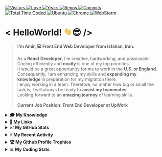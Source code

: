 <div>
  <a href="https://github.com/antonkomarev/github-profile-views-counter">
    <img alt="Visitors" title="Times my Page Visited" src="https://komarev.com/ghpvc/?username=Amir-Pourhadi&label=Visitors&color=blueviolet" />
  </a>
  <a href="https://github.com/chetanraj/awesome-github-badges">
    <img alt="Love" title="Always Coding with Love <3" src="https://img.shields.io/badge/Code_with-Love-red?logo=southwestairlines" />
  </a> 
  <a href="https://badges.pufler.dev">
    <img alt="Years" title="Years I am Coding" src="https://badges.pufler.dev/years/Amir-Pourhadi?color=orange&logo=dreamstime&logoColor=white" />
  </a>
  <a href="https://github.com/Amir-Pourhadi?tab=repositories">
    <img alt="Repos" title="My Repositories" src="https://badges.pufler.dev/repos/Amir-Pourhadi?color=success&logo=github" />
  </a>
  <a href="https://badges.pufler.dev">
    <img alt="Commits" title="My Commits" src="https://badges.pufler.dev/commits/monthly/Amir-Pourhadi?color=green&logo=hotjar&logoColor=white" />
  </a>
  <br>
  <a href="https://wakatime.com/AmirPourhadi">
    <img src="https://wakatime.com/badge/user/547ff532-32f5-41bf-aba6-cbc2785b8253.svg" alt="Total Time Coded" />
  </a>
  <a href="https://microsoft.com/software-download/windows11">
    <img alt="Ubuntu" title="Using Windows 11" src="https://img.shields.io/badge/Windows_11-004Fe1?logo=windows&logoColor=white" />
  </a>
  <a href="https://google.com/chrome" >
    <img alt="Chrome" title="My Browser" src="https://img.shields.io/badge/Google_Chrome-E62D2A?logo=GoogleChrome&logoColor=white" />
  </a>
  <a href="https://jetbrains.com/webstorm">
    <img alt="WebStorm" title="My Editor" src="https://img.shields.io/badge/WebStorm-2086D7?logo=WebStorm&logoColor=white" />
  </a>
</div>

<h1> < HelloWorld! <img src="./images/Wave.gif" width="27" alt="wave">😎 /> </h1>

> **I'm Amir, 💻 Front End Web Developer from Isfahan, Iran.**\
\
> As a **React Developer**, I'm creative, hardworking, and passionate.\
> Coding efficiently and **neatly** is one of my top priorities.\
> It would be a great opportunity for me to work in the **U.S. or England**.\
> Consequently, I am enhancing my skills and **expanding my knowledge** in preparation for my migration there.\
> I enjoy working in a team. Therefore, no matter how big or small the task is, I will always be ready to **assist my teammates**.\
> Looking forward to an **amazing journey** of learning skills.\
\
> **Current Job Position**: **Front End Developer at UpWork**

<details>
  <summary><b>🎓 My Knowledge</b></summary><br>

  <a href="https://linux.com">
    <img alt="Linux" title="Linux is a Family of Open-source Unix-like Operating Systems Based on the Linux Kernel" src="https://img.shields.io/badge/Linux-FCC624?style=flat-square&logo=linux&logoColor=black" />
  </a>
  <a href="https://edclub.com/typingclub">
    <img alt="Fast Typing" title="10 Finger Typing" src="https://img.shields.io/badge/Fas_Typing-important?style=flat-square&logo=speedtest&logoColor=white" />
  </a>
  <a href="https://prettier.io">
    <img alt="Prettier" title="Code Formatter" src="https://img.shields.io/badge/Prettier-F7B93E?style=flat-square&logo=prettier&logoColor=white" />
  </a>
  <a href="https://git-scm.com">
    <img alt="Git" title="Version Control System" src="https://img.shields.io/badge/Git-F05032?style=flat-square&logo=git&logoColor=white" />
  </a>
  <a href="https://github.com">
    <img alt="GitHub" title="Best Internet Hosting for VCS" src="https://img.shields.io/badge/Github-181717?style=flat-square&logo=GitHub&logoColor=white" />
  </a>
  <a href="https://gitlab.com">
    <img alt="GitLab" title="An Internet Hosting for VCS" src="https://img.shields.io/badge/GitLab-FCA121?style=flat-square&logo=gitlab" />
  </a>
  <a href="https://bitbucket.org/">
    <img alt="BitBucket" title="Simple Internet Hosting for VCS" src="https://img.shields.io/badge/Bitbucket-%230047B3?style=flat-square&logo=bitbucket&logoColor=white" />
  </a>
  <a href="https://azure.microsoft.com">
    <img alt="Azure" title="A Cloud Computing Platform" src="https://img.shields.io/badge/Azure-008AD7?style=flat-square&logo=microsoft-azure&logoColor=white" />
  </a>
  <br>
  <a href="https://developer.mozilla.org/en-US/docs/Web/HTML">
    <img alt="HTML" title="HyperText Markup Language" src="https://img.shields.io/badge/HTML-E34F26?style=flat-square&logo=html5&logoColor=white" />
  </a>
  <a href="https://developer.mozilla.org/en-US/docs/Web/CSS">
    <img alt="CSS" title="Cascading Style Sheets" src="https://img.shields.io/badge/CSS-1572B6?style=flat-square&logo=css3&logoColor=white" />
  </a>
  <a href="https://sass-lang.com">
    <img alt="Sass" title="A Preprocessor Scripting Language Interpreted Into Cascading Style Sheets" src="https://img.shields.io/badge/Sass-CC6699?style=flat-square&logo=sass&logoColor=white" />
  </a>
  <a href="https://getbootstrap.com">
    <img alt="Bootstrap" title="CSS Framework Directed at Responsive, Mobile-First Front-End Web Development" src="https://img.shields.io/badge/Bootstrap-563D7C?style=flat-square&logo=bootstrap&logoColor=white" />
  </a>
  <a href="https://developer.mozilla.org/en-US/docs/Web/JavaScript">
    <img alt="JS" title="A High-Level, Often Just-in-Time Compiled and Multi-Paradigm Programming Language" src="https://img.shields.io/badge/JavaScript-323330?style=flat-square&logo=javascript&logoColor=F7DF1E" />
  </a>
  <a href="https://typescriptlang.org">
    <img alt="TS" title="TypeScript is a strongly typed programming language that builds on JavaScript, giving you better tooling at any scale." src="https://img.shields.io/badge/TypeScript-007ACC?style=flat-square&logo=typescript&logoColor=white" />
  </a>
  <a href="https://jquery.com">
    <img alt="Jquery" title="A JS Library Designed to Simplify HTML DOM Tree Traversal and Manipulation, Event Handling, CSS Animation and Ajax" src="https://img.shields.io/badge/jQuery-0769AD?style=flat-square&logo=jquery&logoColor=white" />
  </a>
  <a href="https://cypress.io">
    <img alt="Cypress" title="A Frontend Test Automation Tool for Regression Testing of Web Applications" src="https://img.shields.io/badge/Cypress-171717?style=flat-square&logo=cypress&logoColor=white" />
  </a>
  <br>
  <a href="https://reactjs.org">
    <img alt="React" title="A Front-End JS Library for Building User Interfaces or UI Components" src="https://img.shields.io/badge/React-45b8d8?style=flat-square&logo=react&logoColor=white" />
  </a>
  <a href="https://redux.js.org">
    <img alt="Redux" title="A JS Library for Managing and Centralizing Application State" src="https://img.shields.io/badge/Redux-593D88?style=flat-square&logo=redux&logoColor=white" />
  </a>
  <a href="https://npmjs.com">
    <img alt="NPM" title="A Package Manager for JS" src="https://img.shields.io/badge/NPM-CB0000?style=flat-square&logo=npm&logoColor=white" />
  </a>
  <a href="https://reactrouter.com">
    <img alt="React Router" title="A Library to Implement Dynamic Routing in Web Apps" src="https://img.shields.io/badge/React_Router-F44250?style=flat-square&logo=react-router&logoColor=white" />
  </a>
  <a href="https://tanstack.com/query">
    <img alt="React Query" title="A powerful library developed by TanStack that simplifies data fetching and state management in React applications." src="https://img.shields.io/badge/React_Query-FF4154?style=flat-square&logo=react-query&logoColor=white" />
  </a>
  <a href="https://styled-components.com">
    <img alt="Styled-Component" title="A Library Utilize Tagged Template Literals to Style Components" src="https://img.shields.io/badge/Styled--Components-DB7093?style=flat-square&logo=styled-components&logoColor=white" />
  </a>
  <a href="https://tailwindcss.com/">
    <img alt="Tailwindcss" title="An Open Source CSS Framework" src="https://img.shields.io/badge/Tailwind_CSS-38B2AC?style=flat-square&logo=tailwind-css&logoColor=white" />
  </a>
  <br>
  <a href="https://nodejs.org">
    <img alt="NodeJS" title="A Back-End JS Runtime Environment, Runs on the V8 Engine and Executes JS code Outside Web Browser" src="https://img.shields.io/badge/Node.js-43853D?style=flat-square&logo=node.js&logoColor=white" />
  </a>
  <a href="https://babeljs.io">
    <img alt="Babel" title="A Popular TransCompiler for Using Newest Features of JS" src="https://img.shields.io/badge/babel-yellow?style=flat-square&logo=babel&logoColor=white" />
  </a>
  <a href="https://webpack.js.org">
    <img alt="WebPack" title="A JS Module Bundler" src="https://img.shields.io/badge/WebPack-1C78C0?style=flat-square&logo=WebPack&logoColor=white" />
  </a>
  <a href="https://eslint.org">
    <img alt="ESLint" title="A Static Code Analysis Tool for Identifying Problematic Patterns Found in JS Code" src="https://img.shields.io/badge/ESLint-4B32C3?style=flat-square&logo=ESLint&logoColor=white" />
  </a>
  <a href="https://expressjs.com">
    <img alt="Express" title="A Back-End Web Application Framework for Node JS" src="https://img.shields.io/badge/Express.js-404D59?style=flat-square&logo=express&logoColor=white" />
  </a>
  <a href="https://mongodb.com">
    <img alt="MongoDB" title="A NoSQL Database Program" src="https://img.shields.io/badge/MongoDB-4EA94B?style=flat-square&logo=mongodb&logoColor=white" />
  </a>
  <a href="https://postman.com">
    <img alt="Postman" title="An API Testing Application" src="https://img.shields.io/badge/Postman-FF6C37?style=flat-square&logo=postman&logoColor=white" />
  </a>
  <br>
  <a href="https://netlify.com">
    <img alt="Netlify" title="Offers Hosting and Serverless Back-End Services for Web Applications and Static Websites" src="https://img.shields.io/badge/Netlify-00C7B7?style=flat-square&logo=netlify&logoColor=white" />
  </a>
  <a href="https://heroku.com">
    <img alt="Heroku" title="A Cloud Platform as a Service Supporting Several Programming Languages." src="https://img.shields.io/badge/Heroku-430098?style=flat-square&logo=heroku&logoColor=white" />
  </a>
  <a href="https://ubuntu.com">
    <img alt="Ubuntu" title="A Linux Distribution" src="https://img.shields.io/badge/Ubuntu-E95420?style=flat-square&logo=ubuntu&logoColor=white" />
  </a>
  <a href="https://trello.com">
    <img alt="Trello" title="A Web-based Kanban Project Management Application" src="https://img.shields.io/badge/Trello-0079BF?style=flat-square&logo=Trello&logoColor=white" />
  </a>
  <a href="https://figma.com">
    <img alt="Figma" title="A vector graphics editor and prototyping tool" src="https://img.shields.io/badge/Figma-F24E1E?style=flat-square&logo=figma&logoColor=white" />
  </a>
  <a href="https://adobe.com/products/xd.html">
    <img alt="Adobe XD" title="A Vector-Based User Experience Design Tool for Web and Mobile Apps" src="https://img.shields.io/badge/Adobe_XD-470137?style=flat-square&logo=AdobeXD&logoColor=#FF61F6" />
  </a>
  <a href="https://adobe.com/products/photoshop.html">
    <img alt="PhotoShop" title="A Raster Graphics Editor" src="https://img.shields.io/badge/Photoshop-%2331A8FF?style=flat-square&logo=adobephotoshop&logoColor=white" />
  </a>
  <br>
  <a href="https://microsoft.com/en-us/microsoft-365">
    <img alt="Office" title="A Family of Client Software, Server Software, and Services" src="https://img.shields.io/badge/Microsoft_Office-D83B01?style=flat-square&logo=microsoft-office&logoColor=white" />
  </a>
  <a href="https://microsoft.com/en-us/microsoft-365/word">
    <img alt="Word" title="A Word Processing Software" src="https://img.shields.io/badge/Word-2B579A?style=flat-square&logo=microsoft-word&logoColor=white" />
  </a>
  <a href="https://microsoft.com/en-us/microsoft-365/powerpoint">
    <img alt="Powerpoint" title="A Powerful Slide Show Presentation Program" src="https://img.shields.io/badge/PowerPoint-B7472A?style=flat-square&logo=microsoft-powerpoint&logoColor=white" />
  </a>
  <a href="https://microsoft.com/en-us/microsoft-365/excel">
    <img alt="Excel" title="A Spread Sheet to Organize Data and Perform Financial Analysis" src="https://img.shields.io/badge/Excel-217346?style=flat-square&logo=microsoft-excel&logoColor=white" />
  </a>
  <a href="https://microsoft.com/en-us/microsoft-365/access">
    <img alt="Access" title="An Information Management Tool, or Relational Database, Helps You Store Information for Reference, Reporting and Analysis" src="https://img.shields.io/badge/Access-A4373A?style=flat-square&logo=microsoft-access&logoColor=white" />
  </a>
  <a href="https://microsoft.com/en-us/microsoft-365/outlook">
    <img alt="Outlook" title="A Personal Information Manager Software System" src="https://img.shields.io/badge/Outlook-0072c6?style=flat-square&logo=microsoft-outlook&logoColor=white" />
  </a>
  <a href="https://app.powerbi.com">
    <img alt="Power Bi" title="An Interactive Data Visualization Software Product with a Primary Focus on Business Intelligence" src="https://img.shields.io/badge/Power_Bi-e9b51c?style=flat-square&logo=powerbi&logoColor=white" />
  </a>
</details>

<details>
  <summary><b>🔗 My Links</b></summary><br>
  <div align="center">
    <a href="https://t.me/AmirPourhadiOfficial">
      <img height="40" alt="Telegram" title="Telegram" src="./images/telegram.svg" />
    </a>
    &nbsp;&nbsp;
    <a href="mailto:Alex.CE1379@Gmail.com">
      <img height="40" alt="Gmail" title="Gmail" src="./images/gmail.svg" />
    </a>
    &nbsp;&nbsp;
    <a href="https://linkedin.com/in/amirpourhadi">
      <img height="40" alt="LinkedIn" title="LinkedIn" src="./images/linkedin.svg" />
    </a>
    &nbsp;&nbsp;
    <a href="https://instagram.com/_amir_pourhadi">
      <img height="40" alt="Instagram" title="Instagram" src="./images/instagram.svg" />
    </a>
    &nbsp;&nbsp;
    <a href="https://facebook.com/AmirPourhadiOfficial">
      <img height="40" alt="Facebook" title="Facebook" src="./images/facebook.svg" />
    </a>
    &nbsp;&nbsp;
    <a href="https://x.com/AmirPourhadi">
      <img height="40" alt="X" title="X" src="./images/X.svg" />
    </a>
    &nbsp;&nbsp;
    <a href="https://freecodecamp.org/amirpourhadi">
      <img height="40" alt="FreeCodeCamp" title="FreeCodeCamp" src="./images/fcc.svg" />
    </a>
    &nbsp;&nbsp;
    <a href="https://sololearn.com/profile/19964067">
      <img height="40" alt="SoloLearn" title="SoloLearn" src="./images/sololearn.svg" />
    </a>
    &nbsp;&nbsp;
    <a href="https://steamcommunity.com/id/AmirPourhadi">
      <img height="40" alt="Steam" title="Steam" src="./images/steam.svg" />
    </a>
    &nbsp;&nbsp;
    <a href="https://discordapp.com/users/782137480475574272">
      <img height="40" alt="Discord" title="Discord" src="./images/discord.svg" />
    </a>
  </div>
</details>

<details>
  <summary><b>📈 My GitHub Stats</b></summary><br>

  <div>
    <a href="https://github-readme-stats.vercel.app">
      <img alt="GitHub Stats" height="160" src="https://github-readme-stats.vercel.app/api?username=Amir-Pourhadi&theme=radical&hide_border=true&count_private=true&show_icons=true" />
    </a>
    <a href="https://github.com/DenverCoder1/github-readme-streak-stats">
      <img height="161" alt="Streak Stats" src="https://github-readme-streak-stats.herokuapp.com?user=Amir-Pourhadi&theme=radical&hide_border=true" />
    </a>
  </div>
  <div>
    <a href="https://github-readme-stats.vercel.app">
      <img align="center" alt="Top Languages" src="https://github-readme-stats.vercel.app/api/top-langs/?username=Amir-Pourhadi&theme=radical&hide_border=true&layout=compact" />
    </a>
    <a href="https://wakatime.com/AmirPourhadi">
      <img align="center" alt="Wakatime Stats" height="156" src="https://github-readme-stats.vercel.app/api/wakatime?username=AmirPourhadi&theme=radical&hide_border=true&langs_count=6&layout=compact" />
    </a>
  </div>
</details>

<details>
  <summary><b>⚡ My Recent Activity</b></summary><br>

<!--RECENT_ACTIVITY:start-->
1. ❌ Closed PR [#2](https://github.com/banirezaie/imd1-js-2-3/pull/2) in [banirezaie/imd1-js-2-3](https://github.com/banirezaie/imd1-js-2-3)
2. ❌ Closed PR [#2](https://github.com/banirezaie/js-2-2/pull/2) in [banirezaie/js-2-2](https://github.com/banirezaie/js-2-2)
3. ❌ Closed PR [#1](https://github.com/fatemeh79sargolzaii/homework1/pull/1) in [fatemeh79sargolzaii/homework1](https://github.com/fatemeh79sargolzaii/homework1)
4. ❌ Closed PR [#2](https://github.com/banirezaie/js-2-1/pull/2) in [banirezaie/js-2-1](https://github.com/banirezaie/js-2-1)
<!--RECENT_ACTIVITY:end-->

</details>

<details>
  <summary><b>🏆 My Github Profile Trophies</b></summary><br>

  <a href="https://github.com/ryo-ma/github-profile-trophy">
    <img alt="GitHub Trophy" src="https://github-profile-trophy.vercel.app/?username=Amir-Pourhadi&theme=radical&margin-w=30&no-frame=true" />
  </a>
</details>

<details>
  <summary><b>📊 My Coding Stats</b></summary><br>

<!--START_SECTION:waka-->
![Code Time](http://img.shields.io/badge/Code%20Time-1%2C689%20hrs%2013%20mins-blue)

![Lines of code](https://img.shields.io/badge/From%20Hello%20World%20I%27ve%20Written-352.3%20thousand%20lines%20of%20code-blue)

**I'm an Early 🐤** 

```text
🌞 Morning                351 commits         █████░░░░░░░░░░░░░░░░░░░░   18.47 % 
🌆 Daytime                602 commits         ████████░░░░░░░░░░░░░░░░░   31.68 % 
🌃 Evening                768 commits         ██████████░░░░░░░░░░░░░░░   40.42 % 
🌙 Night                  179 commits         ██░░░░░░░░░░░░░░░░░░░░░░░   09.42 % 
```
📅 **I'm Most Productive on Saturday** 

```text
Monday                   178 commits         ██░░░░░░░░░░░░░░░░░░░░░░░   09.37 % 
Tuesday                  338 commits         ████░░░░░░░░░░░░░░░░░░░░░   17.79 % 
Wednesday                290 commits         ████░░░░░░░░░░░░░░░░░░░░░   15.26 % 
Thursday                 224 commits         ███░░░░░░░░░░░░░░░░░░░░░░   11.79 % 
Friday                   259 commits         ███░░░░░░░░░░░░░░░░░░░░░░   13.63 % 
Saturday                 388 commits         █████░░░░░░░░░░░░░░░░░░░░   20.42 % 
Sunday                   223 commits         ███░░░░░░░░░░░░░░░░░░░░░░   11.74 % 
```


📊 **This Week I Spent My Time On** 

```text
💬 Programming Languages: 
TypeScript               30 hrs 38 mins      ██████████████░░░░░░░░░░░   57.04 % 
JSON                     8 hrs 31 mins       ████░░░░░░░░░░░░░░░░░░░░░   15.88 % 
textmate                 4 hrs 21 mins       ██░░░░░░░░░░░░░░░░░░░░░░░   08.12 % 
Text                     2 hrs 39 mins       █░░░░░░░░░░░░░░░░░░░░░░░░   04.94 % 
TSConfig                 1 hr 38 mins        █░░░░░░░░░░░░░░░░░░░░░░░░   03.06 % 

🐱‍💻 Projects: 
Snapgram                 32 hrs 30 mins      ███████████████░░░░░░░░░░   60.53 % 
Sentispec-Access         20 hrs 40 mins      ██████████░░░░░░░░░░░░░░░   38.51 % 
HamiChat                 20 mins             ░░░░░░░░░░░░░░░░░░░░░░░░░   00.63 % 
panel                    4 mins              ░░░░░░░░░░░░░░░░░░░░░░░░░   00.13 % 
Unknown Project          3 mins              ░░░░░░░░░░░░░░░░░░░░░░░░░   00.10 % 
```

**I Mostly Code in JavaScript** 

```text
JavaScript               23 repos            ██████████████░░░░░░░░░░░   57.50 % 
HTML                     10 repos            ██████░░░░░░░░░░░░░░░░░░░   25.00 % 
TypeScript               3 repos             ██░░░░░░░░░░░░░░░░░░░░░░░   07.50 % 
CSS                      3 repos             ██░░░░░░░░░░░░░░░░░░░░░░░   07.50 % 
SCSS                     1 repo              █░░░░░░░░░░░░░░░░░░░░░░░░   02.50 % 
```




 Last Updated on 27/02/2024 00:43:14 UTC
<!--END_SECTION:waka-->

  <a href="https://codewars.com/users/AmirPourhadi">
    <img alt="CodeWars" title="Practice Makes Perfect" src="https://codewars.com/users/AmirPourhadi/badges/large" />
  </a><br>

[](https://hit.yhype.me/github/profile?user_id=48559675)
</details>
